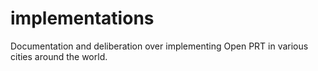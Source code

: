 implementations
===============

Documentation and deliberation over implementing Open PRT in various cities around the world.

